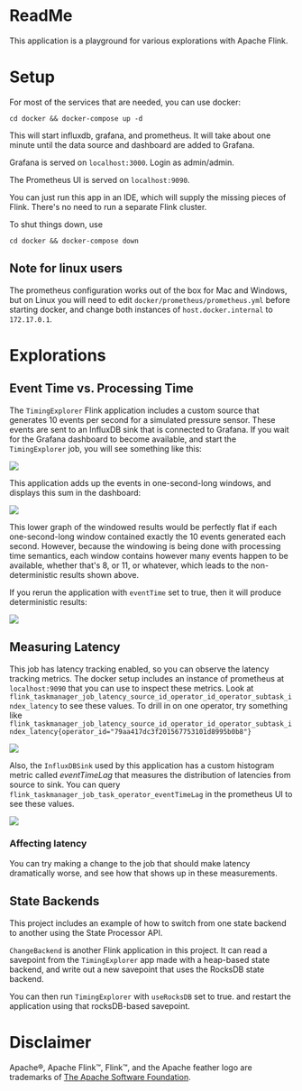 # ReadMe

This application is a playground for various explorations with Apache Flink.

# Setup

For most of the services that are needed, you can use docker:

```cd docker && docker-compose up -d```

This will start influxdb, grafana, and prometheus. 
It will take about one minute until the data source and dashboard are added to Grafana.

Grafana is served on `localhost:3000`. Login as admin/admin.

The Prometheus UI is served on `localhost:9090`.

You can just run this app in an IDE, which will supply the missing pieces of Flink. There's no need
to run a separate Flink cluster.

To shut things down, use

```cd docker && docker-compose down```

## Note for linux users

The prometheus configuration works out of the box for Mac and Windows, but on Linux you will need to 
edit `docker/prometheus/prometheus.yml` before starting docker, and change both instances of 
`host.docker.internal` to `172.17.0.1`.

# Explorations

## Event Time vs. Processing Time

The `TimingExplorer` Flink application includes a custom source that generates 10 events per second for
a simulated pressure sensor. These events are sent to an InfluxDB sink that is connected to Grafana.
If you wait for the Grafana dashboard to become available, and start the `TimingExplorer`
job, you will see something like this:

![](images/pressure-graph.png)

This application adds up the events in one-second-long windows, and displays this sum in the dashboard:

![](images/pressure-window.png)

This lower graph of the windowed results would be perfectly flat if each one-second-long window contained 
exactly the 10 events generated each second. However, because the windowing is being done with processing 
time semantics, each window contains however many events happen to be available, whether that's 8, or 11, or
whatever, which leads to the non-deterministic results shown above.

If you rerun the application with `eventTime` set to true, then it will produce deterministic results:

![](images/pressure-window-event-time.png)

## Measuring Latency

This job has latency tracking enabled, so you can observe the latency tracking metrics. The docker setup
includes an instance of prometheus at `localhost:9090` that you can use to inspect these metrics. Look at
`flink_taskmanager_job_latency_source_id_operator_id_operator_subtask_index_latency` to see these values.
To drill in on one operator, try something like `flink_taskmanager_job_latency_source_id_operator_id_operator_subtask_index_latency{operator_id="79aa417dc3f201567753101d8995b0b8"}`

![](images/latency-tracking.png)

Also, the `InfluxDBSink` used by this application has a custom histogram metric called _eventTimeLag_ 
that measures the distribution of latencies from source to sink. You can query 
`flink_taskmanager_job_task_operator_eventTimeLag` in the prometheus UI to see these values.

![](images/event-time-lag.png)

### Affecting latency

You can try making a change to the job that should make latency dramatically worse, and see 
how that shows up in these measurements.

## State Backends

This project includes an example of how to switch from one state backend to another using the
State Processor API.

`ChangeBackend` is another Flink application in this project. It can read a savepoint from the 
`TimingExplorer` app made with a heap-based state backend, and write
out a new savepoint that uses the RocksDB state backend. 

You can then run `TimingExplorer` 
with `useRocksDB` set to true. and restart the application using that rocksDB-based savepoint.

# Disclaimer
Apache®, Apache Flink™, Flink™, and the Apache feather logo are trademarks of [The Apache Software Foundation](http://apache.org).

